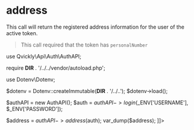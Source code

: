 # address

<include from="Snippets-AuthAPI.md" element-id="snippet-header" />

This call will return the registered address information for the user of the active token.

> This call required that the token has `personalNumber`

<tabs>
<tab title="%code-php%">
<code-block lang="php">
<![CDATA[
<?php
declare(strict_types=1);

use Qvickly\Api\Auth\AuthAPI;

require __DIR__ . '/../../vendor/autoload.php';

use Dotenv\Dotenv;

$dotenv = Dotenv::createImmutable(__DIR__ . '/../..');
$dotenv->load();

$authAPI = new AuthAPI();
$auth = $authAPI->login($_ENV['USERNAME'], $_ENV['PASSWORD']);

$address = $authAPI->address($auth);
var_dump($address);
]]>
</code-block>

<include from="Snippets-PHP-Module.md" element-id="snippet-composer-require" />

</tab>
</tabs>